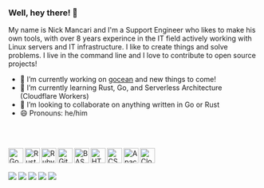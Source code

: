 ### Well, hey there! 👋

My name is Nick Mancari and I'm a Support Engineer who likes to make his own tools, with over 8 years experince in the IT field actively working with Linux servers and IT infrastructure. I like to create things and solve problems. I live in the command line and I love to contribute to open source projects!


- 🔭 I’m currently working on <a href="https://github.com/nickmancari/gocean">gocean</a> and new things to come!
- 🌱 I’m currently learning Rust, Go, and Serverless Architecture (Cloudflare Workers)
- 👯 I’m looking to collaborate on anything written in Go or Rust
- 😄 Pronouns: he/him

<br><br>

<img align="left" alt="Go" width="30px" src="https://simpleicons.org/icons/go.svg"/>
<img align="left" alt="Rust" width="30px" src="https://simpleicons.org/icons/rust.svg"/>
<img align="left" alt="Ruby" width="30px" src="https://simpleicons.org/icons/ruby.svg"/>
<img align="left" alt="Git" width="30px" src="https://simpleicons.org/icons/git.svg"/>
<img align="left" alt="BASH" width="30px" src="https://simpleicons.org/icons/gnubash.svg"/>
<img align="left" alt="HTML" width="30px" src="https://simpleicons.org/icons/html5.svg"/>
<img align="left" alt="CSS" width="30px" src="https://simpleicons.org/icons/css3.svg"/>
<img align="left" alt="Apache" width="30px" src="https://simpleicons.org/icons/apache.svg"/>
<img align="left" alt="Cloudflare" width="30px" src="https://simpleicons.org/icons/cloudflare.svg"/>

<br><br>

![](https://img.shields.io/badge/OS-Linux-informational?style=flat&logo=Linux&logoColor=white&color=2bbc8a)
![](https://img.shields.io/badge/Editor-Vim-informational?style=flat&logo=Vim&logoColor=white&color=2bbc8a)
![](https://img.shields.io/badge/Shell-Bash-informational?style=flat&logo=gnu-bash&logoColor=white&color=2bbc8a)
![](https://img.shields.io/badge/Code-Go-informational?style=flat&logo=go&logoColor=white&color=00add8)
![](https://img.shields.io/badge/Cloud-DigitalOcean-informational?style=flat&logo=digitalocean&logoColor=white&color=0080ff)
